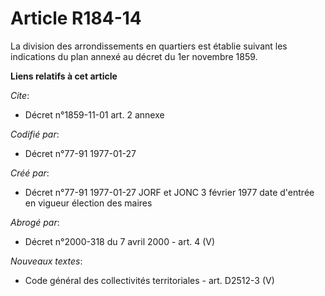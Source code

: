 # Article R184-14

La division des arrondissements en quartiers est établie suivant les indications du plan annexé au décret du 1er novembre
1859.

**Liens relatifs à cet article**

_Cite_:

  - Décret n°1859-11-01 art. 2 annexe

_Codifié par_:

  - Décret n°77-91 1977-01-27

_Créé par_:

  - Décret n°77-91 1977-01-27 JORF et JONC 3 février 1977 date d'entrée en vigueur élection des maires

_Abrogé par_:

  - Décret n°2000-318 du 7 avril 2000 - art. 4 (V)

_Nouveaux textes_:

  - Code général des collectivités territoriales - art. D2512-3 (V)
